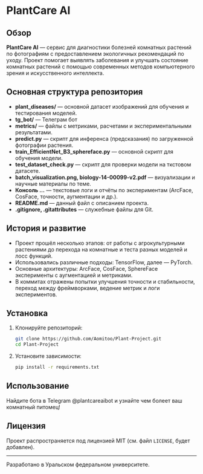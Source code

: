 # PlantCare AI

## Обзор

**PlantCare AI** — сервис для диагностики болезней комнатных растений по фотографиям с предоставлением экологичных рекомендаций по уходу. Проект помогает выявлять заболевания и улучшать состояние комнатных растений с помощью современных методов компьютерного зрения и искусственного интеллекта.

## Основная структура репозитория

- **plant_diseases/** — основной датасет изображений для обучения и тестирования моделей.
- **tg_bot/** — Телеграм бот
- **metrics/** — файлы с метриками, расчетами и экспериментальными результатами.
- **predict.py** — скрипт для инференса (предсказания) по загруженной фотографии растения.
- **train_EfficientNet_B3_sphereface.py** — основной скрипт для обучения модели.
- **test_dataset_check.py** — скрипт для проверки модели на ткстовом датасете.
- **batch_visualization.png, biology-14-00099-v2.pdf** — визуализации и научные материалы по теме.
- **Консоль ...** — текстовые логи и отчёты по экспериментам (ArcFace, CosFace, точности, аугментации и др.).
- **README.md** — данный файл с описанием проекта.
- **.gitignore, .gitattributes** — служебные файлы для Git.

## История и развитие

- Проект прошёл несколько этапов: от работы с агрокультурными растениями до перехода на комнатные и теста разных моделей и лосс функций.
- Использовались различные подходы: TensorFlow, далее — PyTorch.
- Основные архитектуры: ArcFace, CosFace, SphereFace эксперименты с аугментацией и метриками.
- В коммитах отражены попытки улучшения точности и стабильности, переход между фреймворками, ведение метрик и логи экспериментов.

## Установка

1. Клонируйте репозиторий:
    ```bash
    git clone https://github.com/Aomitoo/Plant-Project.git
    cd Plant-Project
    ```
2. Установите зависимости:
    ```bash
    pip install -r requirements.txt
    ```

## Использование

Найдите бота в Telegram @plantcareaibot и узнайте чем болеет ваш комнатный питомец!

## Лицензия

Проект распространяется под лицензией MIT (см. файл `LICENSE`, будет добавлен).

---

Разработано в Уральском федеральном университете.

